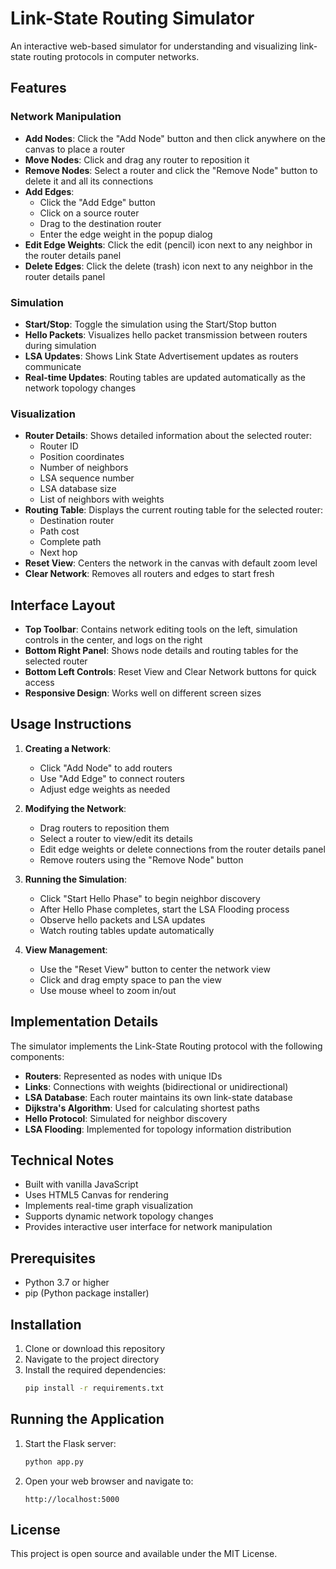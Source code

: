 # Link-State Routing Simulator

An interactive web-based simulator for understanding and visualizing link-state routing protocols in computer networks.

## Features

### Network Manipulation
- **Add Nodes**: Click the "Add Node" button and then click anywhere on the canvas to place a router
- **Move Nodes**: Click and drag any router to reposition it
- **Remove Nodes**: Select a router and click the "Remove Node" button to delete it and all its connections
- **Add Edges**: 
  - Click the "Add Edge" button
  - Click on a source router
  - Drag to the destination router
  - Enter the edge weight in the popup dialog
- **Edit Edge Weights**: Click the edit (pencil) icon next to any neighbor in the router details panel
- **Delete Edges**: Click the delete (trash) icon next to any neighbor in the router details panel

### Simulation
- **Start/Stop**: Toggle the simulation using the Start/Stop button
- **Hello Packets**: Visualizes hello packet transmission between routers during simulation
- **LSA Updates**: Shows Link State Advertisement updates as routers communicate
- **Real-time Updates**: Routing tables are updated automatically as the network topology changes

### Visualization
- **Router Details**: Shows detailed information about the selected router:
  - Router ID
  - Position coordinates
  - Number of neighbors
  - LSA sequence number
  - LSA database size
  - List of neighbors with weights
- **Routing Table**: Displays the current routing table for the selected router:
  - Destination router
  - Path cost
  - Complete path
  - Next hop
- **Reset View**: Centers the network in the canvas with default zoom level
- **Clear Network**: Removes all routers and edges to start fresh

## Interface Layout

- **Top Toolbar**: Contains network editing tools on the left, simulation controls in the center, and logs on the right
- **Bottom Right Panel**: Shows node details and routing tables for the selected router
- **Bottom Left Controls**: Reset View and Clear Network buttons for quick access
- **Responsive Design**: Works well on different screen sizes

## Usage Instructions

1. **Creating a Network**:
   - Click "Add Node" to add routers
   - Use "Add Edge" to connect routers
   - Adjust edge weights as needed

2. **Modifying the Network**:
   - Drag routers to reposition them
   - Select a router to view/edit its details
   - Edit edge weights or delete connections from the router details panel
   - Remove routers using the "Remove Node" button

3. **Running the Simulation**:
   - Click "Start Hello Phase" to begin neighbor discovery
   - After Hello Phase completes, start the LSA Flooding process
   - Observe hello packets and LSA updates
   - Watch routing tables update automatically

4. **View Management**:
   - Use the "Reset View" button to center the network view
   - Click and drag empty space to pan the view
   - Use mouse wheel to zoom in/out

## Implementation Details

The simulator implements the Link-State Routing protocol with the following components:

- **Routers**: Represented as nodes with unique IDs
- **Links**: Connections with weights (bidirectional or unidirectional)
- **LSA Database**: Each router maintains its own link-state database
- **Dijkstra's Algorithm**: Used for calculating shortest paths
- **Hello Protocol**: Simulated for neighbor discovery
- **LSA Flooding**: Implemented for topology information distribution

## Technical Notes

- Built with vanilla JavaScript
- Uses HTML5 Canvas for rendering
- Implements real-time graph visualization
- Supports dynamic network topology changes
- Provides interactive user interface for network manipulation

## Prerequisites

- Python 3.7 or higher
- pip (Python package installer)

## Installation

1. Clone or download this repository
2. Navigate to the project directory
3. Install the required dependencies:
   ```bash
   pip install -r requirements.txt
   ```

## Running the Application

1. Start the Flask server:
   ```bash
   python app.py
   ```
2. Open your web browser and navigate to:
   ```
   http://localhost:5000
   ```

## License

This project is open source and available under the MIT License. 